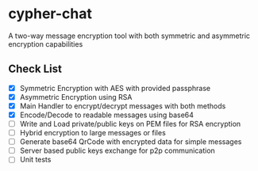 # cypher-chat
A two-way message encryption tool with both symmetric and asymmetric encryption capabilities

## Check List

- [x] Symmetric Encryption with AES with provided passphrase
- [x] Asymmetric Encryption using RSA
- [x] Main Handler to encrypt/decrypt messages with both methods
- [x] Encode/Decode to readable messages using base64
- [ ] Write and Load private/public keys on PEM files for RSA encryption 
- [ ] Hybrid encryption to large messages or files
- [ ] Generate base64 QrCode with encrypted data for simple messages
- [ ] Server based public keys exchange for p2p communication
- [ ] Unit tests